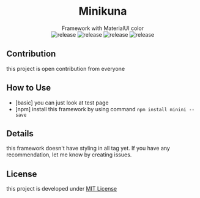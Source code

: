 <div align="center">

# Minikuna
Framework with MaterialUI color  
![release](https://img.shields.io/badge/build-falling-red.svg) 
![release](https://img.shields.io/badge/coverage-50%25-lightgrey.svg) 
![release](https://img.shields.io/badge/stable-0.3.0-orange.svg) 
![release](https://img.shields.io/badge/version-0.4.0-orange.svg) 

</div>

## Contribution
this project is open contribution from everyone  

## How to Use
* [basic] you can just look at test page  
* [npm] install this framework by using command ```npm install minini --save```

## Details
this framework doesn't have styling in all tag yet. 
If you have any recommendation, let me know by creating issues.
  
## License
this project is developed under [MIT License](LICENSE)